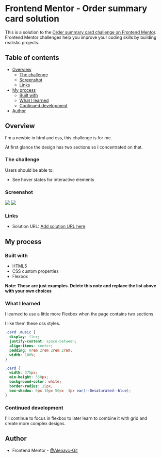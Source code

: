 # Frontend Mentor - Order summary card solution

This is a solution to the [Order summary card challenge on Frontend Mentor](https://www.frontendmentor.io/challenges/order-summary-component-QlPmajDUj). Frontend Mentor challenges help you improve your coding skills by building realistic projects.

## Table of contents

- [Overview](#overview)
  - [The challenge](#the-challenge)
  - [Screenshot](#screenshot)
  - [Links](#links)
- [My process](#my-process)
  - [Built with](#built-with)
  - [What I learned](#what-i-learned)
  - [Continued development](#continued-development)
- [Author](#author)

## Overview

I'm a newbie in html and css, this challenge is for me.

At first glance the design has two sections so I concentrated on that.

### The challenge

Users should be able to:

- See hover states for interactive elements

### Screenshot

![](./desing/Screenshot-Desktop.png)
![](./desing/Screenshot-Mobile.png)

### Links

- Solution URL: [Add solution URL here](https://your-solution-url.com)

## My process

### Built with

- HTML5
- CSS custom properties
- Flexbox

**Note: These are just examples. Delete this note and replace the list above with your own choices**

### What I learned

I learned to use a little more Flexbox when the page contains two sections.

I like them these css styles.

```css
.card .music {
  display: flex;
  justify-content: space-between;
  align-items: center;
  padding: 0rem 2rem 2rem 2rem;
  width: 100%;
}

.card {
  width: 375px;
  min-height: 550px;
  background-color: white;
  border-radius: 15px;
  box-shadow: 0px 10px 50px -3px var(--Desaturated--blue);
}
```

### Continued development

I'll continue to focus in flexbox to later learn to combine it with grid and create more complex designs.

## Author

- Frontend Mentor - [@Alenayc-Git](https://www.frontendmentor.io/profile/Alenayc-Git)

